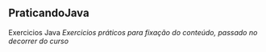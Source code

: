 ## PraticandoJava
Exercicios Java
*Exercicios práticos para fixação do conteúdo, passado no decorrer do curso*

